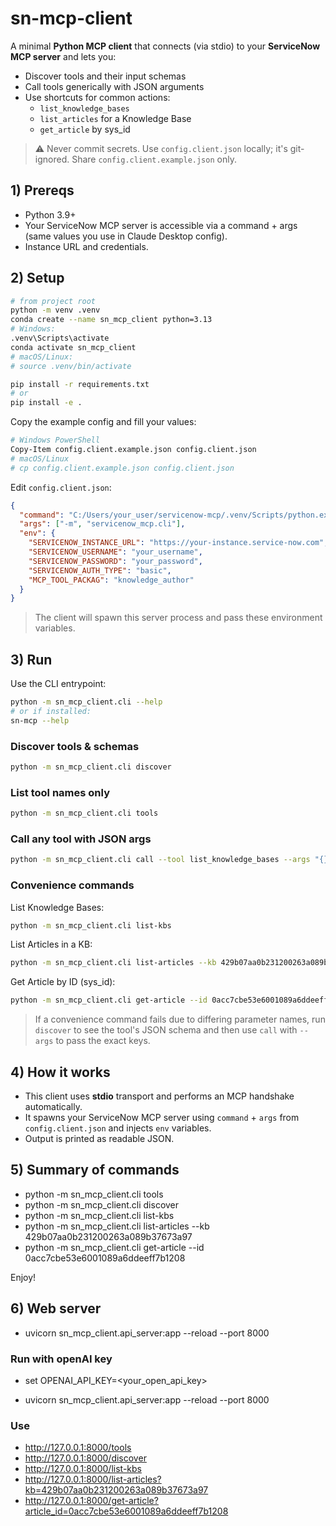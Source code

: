 # sn-mcp-client

A minimal **Python MCP client** that connects (via stdio) to your **ServiceNow MCP server** and lets you:
- Discover tools and their input schemas
- Call tools generically with JSON arguments
- Use shortcuts for common actions:
  - `list_knowledge_bases`
  - `list_articles` for a Knowledge Base
  - `get_article` by sys_id

> ⚠️ Never commit secrets. Use `config.client.json` locally; it's git-ignored. Share `config.client.example.json` only.

## 1) Prereqs

- Python 3.9+
- Your ServiceNow MCP server is accessible via a command + args (same values you use in Claude Desktop config).
- Instance URL and credentials.

## 2) Setup

```bash
# from project root
python -m venv .venv
conda create --name sn_mcp_client python=3.13
# Windows:
.venv\Scripts\activate
conda activate sn_mcp_client
# macOS/Linux:
# source .venv/bin/activate

pip install -r requirements.txt
# or
pip install -e .
```

Copy the example config and fill your values:

```bash
# Windows PowerShell
Copy-Item config.client.example.json config.client.json
# macOS/Linux
# cp config.client.example.json config.client.json
```

Edit `config.client.json`:
```json
{
  "command": "C:/Users/your_user/servicenow-mcp/.venv/Scripts/python.exe",
  "args": ["-m", "servicenow_mcp.cli"],
  "env": {
    "SERVICENOW_INSTANCE_URL": "https://your-instance.service-now.com",
    "SERVICENOW_USERNAME": "your_username",
    "SERVICENOW_PASSWORD": "your_password",
    "SERVICENOW_AUTH_TYPE": "basic",
    "MCP_TOOL_PACKAG": "knowledge_author"
  }
}
```

> The client will spawn this server process and pass these environment variables.

## 3) Run

Use the CLI entrypoint:
```bash
python -m sn_mcp_client.cli --help
# or if installed:
sn-mcp --help
```

### Discover tools & schemas
```bash
python -m sn_mcp_client.cli discover
```

### List tool names only
```bash
python -m sn_mcp_client.cli tools
```

### Call any tool with JSON args
```bash
python -m sn_mcp_client.cli call --tool list_knowledge_bases --args "{}"
```

### Convenience commands

List Knowledge Bases:
```bash
python -m sn_mcp_client.cli list-kbs
```

List Articles in a KB:
```bash
python -m sn_mcp_client.cli list-articles --kb 429b07aa0b231200263a089b37673a97
```

Get Article by ID (sys_id):
```bash
python -m sn_mcp_client.cli get-article --id 0acc7cbe53e6001089a6ddeeff7b1208
```

> If a convenience command fails due to differing parameter names, run `discover` to see the tool's JSON schema and then use `call` with `--args` to pass the exact keys.

## 4) How it works

- This client uses **stdio** transport and performs an MCP handshake automatically.
- It spawns your ServiceNow MCP server using `command` + `args` from `config.client.json` and injects `env` variables.
- Output is printed as readable JSON.

## 5) Summary of commands

- python -m sn_mcp_client.cli tools
- python -m sn_mcp_client.cli discover
- python -m sn_mcp_client.cli list-kbs
- python -m sn_mcp_client.cli list-articles --kb 429b07aa0b231200263a089b37673a97
- python -m sn_mcp_client.cli get-article --id 0acc7cbe53e6001089a6ddeeff7b1208


Enjoy!



## 6) Web server

- uvicorn sn_mcp_client.api_server:app --reload --port 8000

### Run with openAI key

- set OPENAI_API_KEY=<your_open_api_key>

- uvicorn sn_mcp_client.api_server:app --reload --port 8000 

### Use 

- http://127.0.0.1:8000/tools
- http://127.0.0.1:8000/discover
- http://127.0.0.1:8000/list-kbs
- http://127.0.0.1:8000/list-articles?kb=429b07aa0b231200263a089b37673a97
- http://127.0.0.1:8000/get-article?article_id=0acc7cbe53e6001089a6ddeeff7b1208
